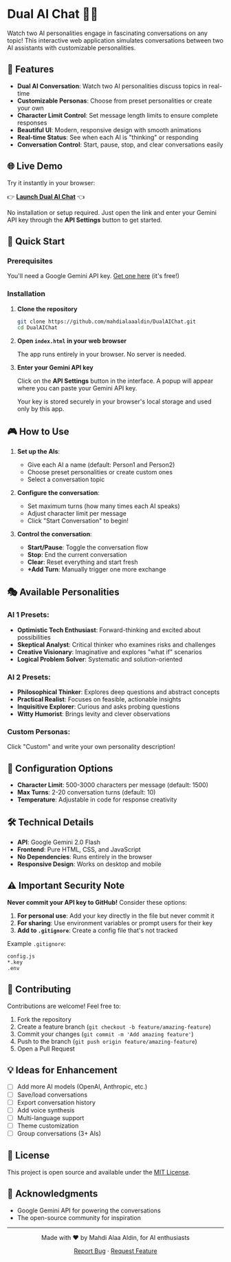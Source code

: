 # Dual AI Chat 🤖💬

Watch two AI personalities engage in fascinating conversations on any topic! This interactive web application simulates conversations between two AI assistants with customizable personalities.

## 🌟 Features

- **Dual AI Conversation**: Watch two AI personalities discuss topics in real-time
- **Customizable Personas**: Choose from preset personalities or create your own
- **Character Limit Control**: Set message length limits to ensure complete responses
- **Beautiful UI**: Modern, responsive design with smooth animations
- **Real-time Status**: See when each AI is "thinking" or responding
- **Conversation Control**: Start, pause, stop, and clear conversations easily

## 🌐 Live Demo

Try it instantly in your browser:

👉 [**Launch Dual AI Chat**](https://mahdialaaaldin.github.io/DualAIChat/) 👈

No installation or setup required. Just open the link and enter your Gemini API key through the **API Settings** button to get started.

## 🚀 Quick Start

### Prerequisites

You'll need a Google Gemini API key. [Get one here](https://aistudio.google.com/app/apikey) (it's free!)

### Installation

1. **Clone the repository**
   ```bash
   git clone https://github.com/mahdialaaaldin/DualAIChat.git
   cd DualAIChat
   ```

2. **Open `index.html` in your web browser**

   The app runs entirely in your browser. No server is needed.

3. **Enter your Gemini API key**

   Click on the **API Settings** button in the interface. A popup will appear where you can paste your Gemini API key.

   Your key is stored securely in your browser's local storage and used only by this app.

## 🎮 How to Use

1. **Set up the AIs**:
   - Give each AI a name (default: Person1 and Person2)
   - Choose preset personalities or create custom ones
   - Select a conversation topic

2. **Configure the conversation**:
   - Set maximum turns (how many times each AI speaks)
   - Adjust character limit per message
   - Click "Start Conversation" to begin!

3. **Control the conversation**:
   - **Start/Pause**: Toggle the conversation flow
   - **Stop**: End the current conversation
   - **Clear**: Reset everything and start fresh
   - **+Add Turn**: Manually trigger one more exchange

## 🎭 Available Personalities

### AI 1 Presets:
- **Optimistic Tech Enthusiast**: Forward-thinking and excited about possibilities
- **Skeptical Analyst**: Critical thinker who examines risks and challenges
- **Creative Visionary**: Imaginative and explores "what if" scenarios
- **Logical Problem Solver**: Systematic and solution-oriented

### AI 2 Presets:
- **Philosophical Thinker**: Explores deep questions and abstract concepts
- **Practical Realist**: Focuses on feasible, actionable insights
- **Inquisitive Explorer**: Curious and asks probing questions
- **Witty Humorist**: Brings levity and clever observations

### Custom Personas:
Click "Custom" and write your own personality description!

## 🔧 Configuration Options

- **Character Limit**: 500-3000 characters per message (default: 1500)
- **Max Turns**: 2-20 conversation turns (default: 10)
- **Temperature**: Adjustable in code for response creativity

## 🛠️ Technical Details

- **API**: Google Gemini 2.0 Flash
- **Frontend**: Pure HTML, CSS, and JavaScript
- **No Dependencies**: Runs entirely in the browser
- **Responsive Design**: Works on desktop and mobile

## ⚠️ Important Security Note

**Never commit your API key to GitHub!** Consider these options:

1. **For personal use**: Add your key directly in the file but never commit it
2. **For sharing**: Use environment variables or prompt users for their key
3. **Add to `.gitignore`**: Create a config file that's not tracked

Example `.gitignore`:
```
config.js
*.key
.env
```

## 🤝 Contributing

Contributions are welcome! Feel free to:

1. Fork the repository
2. Create a feature branch (`git checkout -b feature/amazing-feature`)
3. Commit your changes (`git commit -m 'Add amazing feature'`)
4. Push to the branch (`git push origin feature/amazing-feature`)
5. Open a Pull Request

## 💡 Ideas for Enhancement

- [ ] Add more AI models (OpenAI, Anthropic, etc.)
- [ ] Save/load conversations
- [ ] Export conversation history
- [ ] Add voice synthesis
- [ ] Multi-language support
- [ ] Theme customization
- [ ] Group conversations (3+ AIs)

## 📝 License

This project is open source and available under the [MIT License](LICENSE).

## 🙏 Acknowledgments

- Google Gemini API for powering the conversations
- The open-source community for inspiration

---

<p align="center">Made with ❤️ by Mahdi Alaa Aldin, for AI enthusiasts</p>

<p align="center">
  <a href="https://github.com/mahdialaaaldin/DualAIChat/issues">Report Bug</a>
  ·
  <a href="https://github.com/mahdialaaaldin/DualAIChat/issues">Request Feature</a>
</p>
